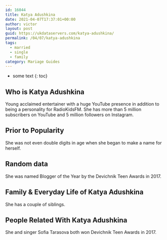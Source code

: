 ```yaml
---
id: 16044
title: Katya Adushkina
date: 2021-04-07T17:37:01+00:00
author: victor
layout: post
guid: https://ukdataservers.com/katya-adushkina/
permalink: /04/07/katya-adushkina  
tags:
  - married
  - single
  - family
category: Mariage Guides
---
```


* some text
{: toc}


## Who is Katya Adushkina



Young acclaimed entertainer with a huge YouTube presence in addition to being a personality for RadioKidsFM. She has more than 5 million subscribers on YouTube and 5 million followers on Instagram.

                
                
                
## Prior to Popularity



She was not even double digits in age when she began to make a name for herself.

                
                
                
## Random data



She was named Blogger of the Year by the Devichnik Teen Awards in 2017.

                
                
                
## Family & Everyday Life of Katya Adushkina



She has a couple of siblings.

                
                
                
## People Related With Katya Adushkina



She and singer Sofia Tarasova both won Devichnik Teen Awards in 2017.

                
              
            
          
          
          